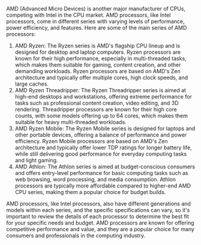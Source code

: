 AMD (Advanced Micro Devices) is another major manufacturer of CPUs, competing with Intel in the CPU market. AMD processors, like Intel processors, come in different series with varying levels of performance, power efficiency, and features. Here are some of the main series of AMD processors:

1. AMD Ryzen: The Ryzen series is AMD's flagship CPU lineup and is designed for desktop and laptop computers. Ryzen processors are known for their high performance, especially in multi-threaded tasks, which makes them suitable for gaming, content creation, and other demanding workloads. Ryzen processors are based on AMD's Zen architecture and typically offer multiple cores, high clock speeds, and large caches.
2. AMD Ryzen Threadripper: The Ryzen Threadripper series is aimed at high-end desktops and workstations, offering extreme performance for tasks such as professional content creation, video editing, and 3D rendering. Threadripper processors are known for their high core counts, with some models offering up to 64 cores, which makes them suitable for heavy multi-threaded workloads.
3. AMD Ryzen Mobile: The Ryzen Mobile series is designed for laptops and other portable devices, offering a balance of performance and power efficiency. Ryzen Mobile processors are based on AMD's Zen architecture and typically offer lower TDP ratings for longer battery life, while still delivering good performance for everyday computing tasks and light gaming.
4. AMD Athlon: The Athlon series is aimed at budget-conscious consumers and offers entry-level performance for basic computing tasks such as web browsing, word processing, and media consumption. Athlon processors are typically more affordable compared to higher-end AMD CPU series, making them a popular choice for budget builds.

AMD processors, like Intel processors, also have different generations and models within each series, and the specific specifications can vary, so it's important to review the details of each processor to determine the best fit for your specific needs and budget. AMD processors are known for offering competitive performance and value, and they are a popular choice for many consumers and professionals in the computing industry.